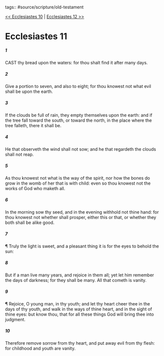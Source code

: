 tags:: #source/scripture/old-testament

[<< Ecclesiastes 10](old-testament/21_Ecclesiastes/Ecclesiastes_10.md) | [Ecclesiastes 12 >>](old-testament/21_Ecclesiastes/Ecclesiastes_12.md)

# Ecclesiastes 11

##### 1

CAST thy bread upon the waters: for thou shalt find it after many days.

##### 2

Give a portion to seven, and also to eight; for thou knowest not what evil shall be upon the earth.

##### 3

If the clouds be full of rain, they empty themselves upon the earth: and if the tree fall toward the south, or toward the north, in the place where the tree falleth, there it shall be.

##### 4

He that observeth the wind shall not sow; and he that regardeth the clouds shall not reap.

##### 5

As thou knowest not what is the way of the spirit, nor how the bones do grow in the womb of her that is with child: even so thou knowest not the works of God who maketh all.

##### 6

In the morning sow thy seed, and in the evening withhold not thine hand: for thou knowest not whether shall prosper, either this or that, or whether they both shall be alike good.

##### 7

¶ Truly the light is sweet, and a pleasant thing it is for the eyes to behold the sun:

##### 8

But if a man live many years, and rejoice in them all; yet let him remember the days of darkness; for they shall be many. All that cometh is vanity.

##### 9

¶ Rejoice, O young man, in thy youth; and let thy heart cheer thee in the days of thy youth, and walk in the ways of thine heart, and in the sight of thine eyes: but know thou, that for all these things God will bring thee into judgment.

##### 10

Therefore remove sorrow from thy heart, and put away evil from thy flesh: for childhood and youth are vanity.
